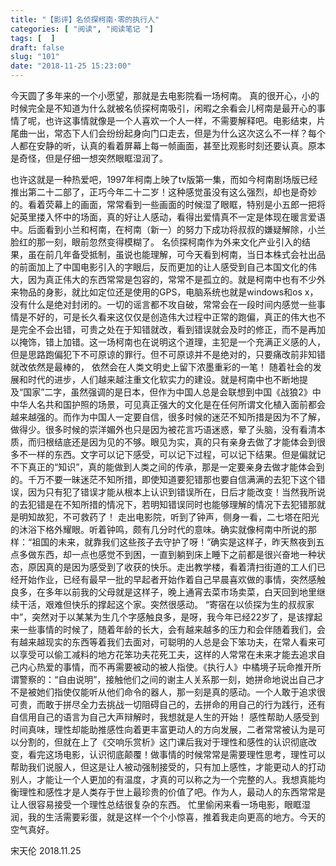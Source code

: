 ```yaml
---
title: "【影评】名侦探柯南·零的执行人"
categories: [ "阅读", "阅读笔记 "]
tags: [  ]
draft: false
slug: "101"
date: "2018-11-25 15:23:00"
---
```



今天圆了多年来的一个小愿望，那就是去电影院看一场柯南。 真的很开心，小的时候完全是不知道为什么就被名侦探柯南吸引，闲暇之余看会儿柯南是最开心的事情了呢，也许这事情就像是一个人喜欢一个人一样，不需要解释吧。电影结束，片尾曲一出，常态下人们会纷纷起身向门口走去，但是为什么这次这么不一样？每个人都在安静的听，认真的看着屏幕上每一帧画面，甚至比观影时刻还要认真。原本是奇怪，但是仔细一想突然眼眶湿润了。

也许这就是一种热爱吧，1997年柯南上映了tv版第一集，而如今柯南剧场版已经推出第二十二部了，正巧今年二十二岁！这种感觉虽没有这么强烈，却也是奇妙的。看着荧幕上的画面，常常看到一些画面的时候湿了眼眶，特别是小五郎一把将妃英里搂入怀中的场面，真的好让人感动，看得出爱情真不一定是体现在暖言爱语中。后面看到小兰和柯南，在柯南（新一）的努力下成功将叔叔的嫌疑解除，小兰脸红的那一刻，眼前忽然变得模糊了。 名侦探柯南作为外来文化产业引入的结果，虽在前几年备受抵制，虽说也能理解，可今天看到柯南，当日本株式会社出品的前面加上了中国电影引入的字眼后，反而更加的让人感受到自己本国文化的伟大，因为真正伟大的东西常常是包容的，常常不是孤立的。就是柯南中也有不少外来物品的身影，就比如定位还是使用的GPS，电脑系统也就是windows和os x，没有什么是绝对封闭的。一切的谣言都不攻自破，常常会在一段时间内感觉一些事情是不好的，可是长久看来这仅仅是创造伟大过程中正常的跑偏，真正的伟大也不是完全不会出错，可贵之处在于知错就改，看到错误就会及时的修正，而不是再加以掩饰，错上加错。这一场柯南也在说明这个道理，主犯是一个充满正义感的人，但是思路跑偏犯下不可原谅的罪行。但不可原谅并不是绝对的，只要痛改前非知错就改依然是最棒的， 依然会在人类文明史上留下浓墨重彩的一笔！ 随着社会的发展和时代的进步，人们越来越注重文化软实力的建设。就是柯南中也不断地提及“国家”二字，虽然强调的是日本，但作为中国人总是会联想到中国《战狼2》中中华人名共和国护照的场景，可见真正强大的文化是在任何所谓文化植入面前都会越来越强的。而作为中国人一定要自信，很多时候的迷茫不知所措是因为不了解，做得少。很多时候的崇洋媚外也只是因为被花言巧语迷惑，晕了头脑，没有看清本质，而归根结底还是因为见的不够。眼见为实，真的只有亲身去做了才能体会到很多不一样的东西。文字可以记下感受，可以记下过程，可以记下结果。但是偏就记不下真正的“知识”，真的能做到人类之间的传承，那是一定要亲身去做才能体会到的。千万不要一昧迷茫不知所措，即使知道要犯错那也要自信满满的去犯下这个错误，因为只有犯了错误才能从根本上认识到错误所在，日后才能改变！当然我所说的去犯错是在不知所措的情况下，若明知错误同时也能够理解的情况下去犯错那就是明知故犯，不可救药了！ 走出电影院，听到了钟声，侧身一看，二七塔在阳光的沐浴下格外耀眼。听着钟鸣，颇有几分时代的意味。确实就像柯南中所说的那样：“祖国的未来，就靠我们这些孩子去守护了呀！”确实是这样子，昨天熬夜到五点多做东西，却一点也感觉不到困，一直到躺到床上睡下之前都是很兴奋地一种状态，原因真的是因为感受到了收获的快乐。走出教学楼，看着清扫街道的工人们已经开始作业，已经有最早一批的早起者开始作着自己早晨喜欢做的事情，突然感触良多，在多年以前我的父母就是这样子，晚上通宵去菜市场卖菜，白天回到地里继续干活，艰难但快乐的撑起这个家。突然很感动。 “寄宿在以侦探为生的叔叔家中”，突然对于以某某为生几个字感触良多，是呀，我今年已经22岁了，是该撑起来一些事情的时候了，随着年龄的长大，会有越来越多的压力和会伴随着我们，会有越来越现实的东西等着我们去面对，可聪明的人总是会下笨功夫，在常人看来可以享受可以偷工减料的地方花笨功夫花死工夫，这样的人常常在未来才能去追求自己内心热爱的事情，而不再需要被动的被人指使。《执行人》中橘境子玩命推开所谓警察的：“自由说明”，接触他们之间的谢主人关系那一刻，她拼命地说出自己才不是被她们指使仅能听从他们命令的器人，那一刻是真的感动。一个人敢于追求很可贵，而敢于拼尽全力去挑战一切阻碍自己的，去拼命的用自己的行为践行，还有自信用自己的语言为自己大声辩解时，我想就是人生的开始！ 感性帮助人感受到时间真味，理性却能助推感性向着更丰富更动人的方向发展，二者常常被认为是可以分割的，但就在上了《交响乐赏析》这门课后我对于理性和感性的认识彻底改变，看完这场电影，认识彻底颠覆！做事情的时候常常是需要理性思考，理性可以帮助我们说服人，但这是让人被动强制接受的，只有加上感性，才能更动人的打动别人，才能让一个人更加的有温度，才真的可以称之为一个完整的人。我想真能均衡理性和感性才是人类存于世上最珍贵的价值了吧。作为人，最动人的东西常常是让人很容易接受一个理性总结很复杂的东西。 忙里偷闲来看一场电影，眼眶湿润，我的生活需要彩蛋，就是这样一个个小惊喜，推着我走向更高的地方。今天的空气真好。   

宋天伦 2018.11.25